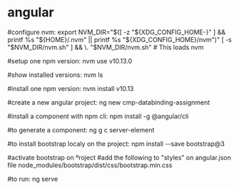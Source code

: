# angular

#configure nvm:
export NVM_DIR="$([ -z "${XDG_CONFIG_HOME-}" ] && printf %s "${HOME}/.nvm" || printf %s "${XDG_CONFIG_HOME}/nvm")"
[ -s "$NVM_DIR/nvm.sh" ] && \. "$NVM_DIR/nvm.sh" # This loads nvm

#setup one npm version:
nvm use v10.13.0

#show installed versions:
nvm ls

#install one npm version:
nvm install v10.13

#create a new angular project:
ng new cmp-databinding-assignment

#install a component with npm cli:
npm install -g @angular/cli

#to generate a component:
ng g c server-element

#to install bootstrap localy on the project:
npm install --save bootstrap@3

#activate bootstrap on ºroject
#add the following to "styles" on angular.json file
node_modules/bootstrap/dist/css/bootstrap.min.css

#to run:
ng serve
